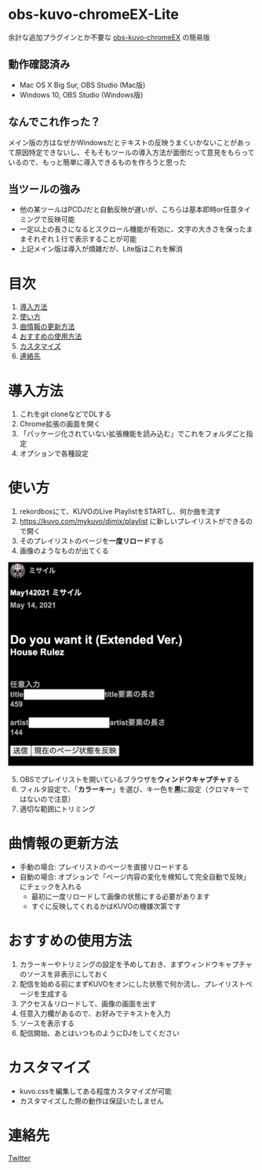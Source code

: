 # obs-kuvo-chromeEX-Lite

余計な追加プラグインとか不要な [obs-kuvo-chromeEX](https://github.com/msir3316/obs-kuvo-chromeEX) の簡易版

## 動作確認済み
- Mac OS X Big Sur, OBS Studio (Mac版)
- Windows 10, OBS Studio (Windows版)

## なんでこれ作った？
メイン版の方はなぜかWindowsだとテキストの反映うまくいかないことがあって原因特定できないし、そもそもツールの導入方法が面倒だって意見をもらっているので、もっと簡単に導入できるものを作ろうと思った

## 当ツールの強み
- 他の某ツールはPCDJだと自動反映が遅いが、こちらは基本即時or任意タイミングで反映可能
- 一定以上の長さになるとスクロール機能が有効に、文字の大きさを保ったままそれぞれ１行で表示することが可能
- 上記メイン版は導入が煩雑だが、Lite版はこれを解消

# 目次
1. [導入方法](#how2install)
1. [使い方](#how2use)
1. [曲情報の更新方法](#how2reload)
2. [おすすめの使用方法](#recommended-use)
3. [カスタマイズ](#customize)
4. [連絡先](#contact)

<a id="how2install"></a>
# 導入方法
1. これをgit cloneなどでDLする
1. Chrome拡張の画面を開く
1. 「パッケージ化されていない拡張機能を読み込む」でこれをフォルダごと指定
1. オプションで各種設定

<a id="how2use"></a>
# 使い方
1. rekordboxにて、KUVOのLive PlaylistをSTARTし、何か曲を流す
1. https://kuvo.com/mykuvo/djmix/playlist に新しいプレイリストができるので開く
1. そのプレイリストのページを**一度リロード**する
2. 画像のようなものが出てくる

<img src="./assets/playlist-example.png" width="500px" alt="例" />

5. OBSでプレイリストを開いているブラウザを**ウィンドウキャプチャ**する
6. フィルタ設定で、「**カラーキー**」を選び、キー色を**黒**に設定（クロマキーではないので注意）
7. 適切な範囲にトリミング

<a id="how2reload"></a>
# 曲情報の更新方法
- 手動の場合: プレイリストのページを直接リロードする
- 自動の場合: オプションで「ページ内容の変化を検知して完全自動で反映」にチェックを入れる
  -  最初に一度リロードして画像の状態にする必要があります
  -  すぐに反映してくれるかはKUVOの機嫌次第です

<a id="recommended-use"></a>
# おすすめの使用方法
1. カラーキーやトリミングの設定を予めしておき、まずウィンドウキャプチャのソースを非表示にしておく
1. 配信を始める前にまずKUVOをオンにした状態で何か流し、プレイリストページを生成する
2. アクセス＆リロードして、画像の画面を出す
3. 任意入力欄があるので、お好みでテキストを入力
4. ソースを表示する
5. 配信開始、あとはいつものようにDJをしてください

<a id="customize"></a>
# カスタマイズ
- kuvo.cssを編集してある程度カスタマイズが可能
- カスタマイズした際の動作は保証いたしません

<a id="contact"></a>
# 連絡先
[Twitter](https://twitter.com/msir3316)
